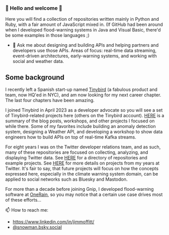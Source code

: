 ### 👋 Hello and welcome 👋

Here you will find a collection of repositories written mainly in Python and Ruby, with a fair amount of JavaScript mixed in. (If GitHub had been around when I developed flood-warning systems in Java and Visual Basic, there'd be some examples in those languages ;)   

- 💬 Ask me about designing and building APIs and helping partners and developers use those APIs. Areas of focus: real-time data streaming, event-driven architectures, early-warning systems, and working with social and weather data.

## Some background  

I recently left a Spanish start-up named [Tinybird](https://www.tinybird.co/) (a fabulous product and team, now HQ'ed in NYC), and am now looking for my next career chapter.  The last four chapters have been amazing. 

I joined Tinybird in April 2023 as a developer advocate so you will see a set of Tinybird-related projects here (others on the Tinybird account). [HERE](https://github.com/jimmoffitt/jimmoffitt/blob/master/tinybird.md) is a summary of the blog posts, workshops, and other projects I focused on while there. Some of my favorites include building an anomaly detection system, designing a Weather API, and developing a workshop to show data engineers how to build APIs on top of real-time Kafka streams. 
  
For eight years I was on the Twitter developer relations team, and as such, many of these repositories are focused on collecting, analyzing, and displaying Twitter data. See [HERE](https://github.com/jimmoffitt/jimmoffitt/blob/master/twitter.md) for a directory of repositories and example projects. See [HERE](twitter.md) for more details on projects from my years at Twitter. It's fair to say, that future projects will focus on how the concepts expressed here, especially in the climate warning system domain, can be applied to social networks such as Bluesky and Mastodon. 
  
For more than a decade before joining Gnip, I developed flood-warning software at [OneRain](https://onerain.com/), so you may notice that a certain use case drives most of these efforts...  

📫 How to reach me: 
* https://www.linkedin.com/in/jimmoffitt/
* [@snowman.bsky.social](https://bsky.app/profile/snowman.bsky.social)

<!--
**jimmoffitt/jimmoffitt** is a ✨ _special_ ✨ repository because its `README.md` (this file) appears on your GitHub profile.

Here are some ideas to get you started:


- 🌱 I’m currently learning ...
- 👯 I’m looking to collaborate on ...
- 🤔 I’m looking for help with ...
- 💬 Ask me about ...
- 📫 How to reach me: ...
- 😄 Pronouns: ...
- ⚡ Fun fact: ...
-->
